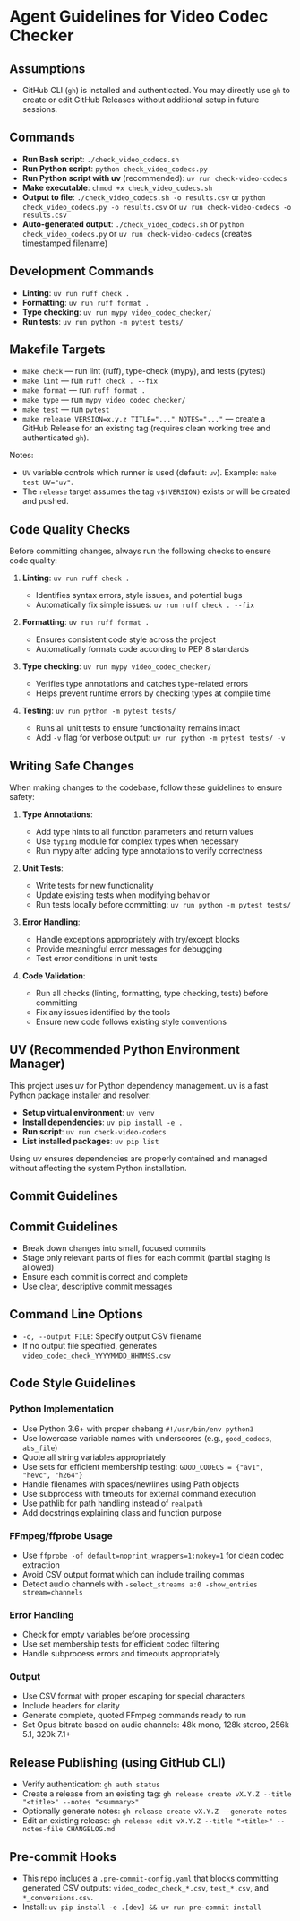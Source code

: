 # Agent Guidelines for Video Codec Checker

## Assumptions
- GitHub CLI (`gh`) is installed and authenticated. You may directly use `gh` to create or edit GitHub Releases without additional setup in future sessions.

## Commands
- **Run Bash script**: `./check_video_codecs.sh`
- **Run Python script**: `python check_video_codecs.py`
- **Run Python script with uv** (recommended): `uv run check-video-codecs`
- **Make executable**: `chmod +x check_video_codecs.sh`
- **Output to file**: `./check_video_codecs.sh -o results.csv` or `python check_video_codecs.py -o results.csv` or `uv run check-video-codecs -o results.csv`
- **Auto-generated output**: `./check_video_codecs.sh` or `python check_video_codecs.py` or `uv run check-video-codecs` (creates timestamped filename)

## Development Commands
- **Linting**: `uv run ruff check .`
- **Formatting**: `uv run ruff format .`
- **Type checking**: `uv run mypy video_codec_checker/`
- **Run tests**: `uv run python -m pytest tests/`

## Makefile Targets
- `make check` — run lint (ruff), type-check (mypy), and tests (pytest)
- `make lint` — run `ruff check . --fix`
- `make format` — run `ruff format .`
- `make type` — run `mypy video_codec_checker/`
- `make test` — run `pytest`
- `make release VERSION=x.y.z TITLE="..." NOTES="..."` — create a GitHub Release for an existing tag (requires clean working tree and authenticated `gh`).

Notes:
- `UV` variable controls which runner is used (default: `uv`). Example: `make test UV="uv"`.
- The `release` target assumes the tag `v$(VERSION)` exists or will be created and pushed.

## Code Quality Checks

Before committing changes, always run the following checks to ensure code quality:

1. **Linting**: `uv run ruff check .`
   - Identifies syntax errors, style issues, and potential bugs
   - Automatically fix simple issues: `uv run ruff check . --fix`

2. **Formatting**: `uv run ruff format .`
   - Ensures consistent code style across the project
   - Automatically formats code according to PEP 8 standards

3. **Type checking**: `uv run mypy video_codec_checker/`
   - Verifies type annotations and catches type-related errors
   - Helps prevent runtime errors by checking types at compile time

4. **Testing**: `uv run python -m pytest tests/`
   - Runs all unit tests to ensure functionality remains intact
   - Add `-v` flag for verbose output: `uv run python -m pytest tests/ -v`

## Writing Safe Changes

When making changes to the codebase, follow these guidelines to ensure safety:

1. **Type Annotations**:
   - Add type hints to all function parameters and return values
   - Use `typing` module for complex types when necessary
   - Run mypy after adding type annotations to verify correctness

2. **Unit Tests**:
   - Write tests for new functionality
   - Update existing tests when modifying behavior
   - Run tests locally before committing: `uv run python -m pytest tests/`

3. **Error Handling**:
   - Handle exceptions appropriately with try/except blocks
   - Provide meaningful error messages for debugging
   - Test error conditions in unit tests

4. **Code Validation**:
   - Run all checks (linting, formatting, type checking, tests) before committing
   - Fix any issues identified by the tools
   - Ensure new code follows existing style conventions

## UV (Recommended Python Environment Manager)

This project uses uv for Python dependency management. uv is a fast Python package installer and resolver:

- **Setup virtual environment**: `uv venv`
- **Install dependencies**: `uv pip install -e .`
- **Run script**: `uv run check-video-codecs`
- **List installed packages**: `uv pip list`

Using uv ensures dependencies are properly contained and managed without affecting the system Python installation.

## Commit Guidelines

## Commit Guidelines

- Break down changes into small, focused commits
- Stage only relevant parts of files for each commit (partial staging is allowed)
- Ensure each commit is correct and complete
- Use clear, descriptive commit messages

## Command Line Options
- `-o, --output FILE`: Specify output CSV filename
- If no output file specified, generates `video_codec_check_YYYYMMDD_HHMMSS.csv`

## Code Style Guidelines

### Python Implementation
- Use Python 3.6+ with proper shebang `#!/usr/bin/env python3`
- Use lowercase variable names with underscores (e.g., `good_codecs`, `abs_file`)
- Quote all string variables appropriately
- Use sets for efficient membership testing: `GOOD_CODECS = {"av1", "hevc", "h264"}`
- Handle filenames with spaces/newlines using Path objects
- Use subprocess with timeouts for external command execution
- Use pathlib for path handling instead of `realpath`
- Add docstrings explaining class and function purpose

### FFmpeg/ffprobe Usage
- Use `ffprobe -of default=noprint_wrappers=1:nokey=1` for clean codec extraction
- Avoid CSV output format which can include trailing commas
- Detect audio channels with `-select_streams a:0 -show_entries stream=channels`

### Error Handling
- Check for empty variables before processing
- Use set membership tests for efficient codec filtering
- Handle subprocess errors and timeouts appropriately

### Output
- Use CSV format with proper escaping for special characters
- Include headers for clarity
- Generate complete, quoted FFmpeg commands ready to run
- Set Opus bitrate based on audio channels: 48k mono, 128k stereo, 256k 5.1, 320k 7.1+
## Release Publishing (using GitHub CLI)
- Verify authentication: `gh auth status`
- Create a release from an existing tag: `gh release create vX.Y.Z --title "<title>" --notes "<summary>"`
- Optionally generate notes: `gh release create vX.Y.Z --generate-notes`
- Edit an existing release: `gh release edit vX.Y.Z --title "<title>" --notes-file CHANGELOG.md`

## Pre-commit Hooks
- This repo includes a `.pre-commit-config.yaml` that blocks committing generated CSV outputs: `video_codec_check_*.csv`, `test_*.csv`, and `*_conversions.csv`.
- Install: `uv pip install -e .[dev] && uv run pre-commit install`
